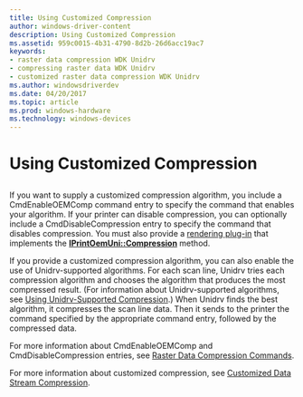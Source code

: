 ```yaml
---
title: Using Customized Compression
author: windows-driver-content
description: Using Customized Compression
ms.assetid: 959c0015-4b31-4790-8d2b-26d6acc19ac7
keywords:
- raster data compression WDK Unidrv
- compressing raster data WDK Unidrv
- customized raster data compression WDK Unidrv
ms.author: windowsdriverdev
ms.date: 04/20/2017
ms.topic: article
ms.prod: windows-hardware
ms.technology: windows-devices
---
```


# Using Customized Compression


## <a href="" id="ddk-using-customized-compression-gg"></a>


If you want to supply a customized compression algorithm, you include a CmdEnableOEMComp command entry to specify the command that enables your algorithm. If your printer can disable compression, you can optionally include a CmdDisableCompression entry to specify the command that disables compression. You must also provide a [rendering plug-in](rendering-plug-ins.md) that implements the [**IPrintOemUni::Compression**](https://msdn.microsoft.com/library/windows/hardware/ff554224) method.

If you provide a customized compression algorithm, you can also enable the use of Unidrv-supported algorithms. For each scan line, Unidrv tries each compression algorithm and chooses the algorithm that produces the most compressed result. (For information about Unidrv-supported algorithms, see [Using Unidrv-Supported Compression](using-unidrv-supported-compression.md).) When Unidrv finds the best algorithm, it compresses the scan line data. Then it sends to the printer the command specified by the appropriate command entry, followed by the compressed data.

For more information about CmdEnableOEMComp and CmdDisableCompression entries, see [Raster Data Compression Commands](raster-data-compression-commands.md).

For more information about customized compression, see [Customized Data Stream Compression](customized-data-stream-compression.md).

 

 




